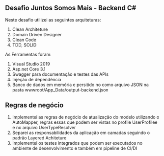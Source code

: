 ## Desafio Juntos Somos Mais - Backend C#

Neste desafio utilizei as seguintes arquiteturas:

1. Clean Architeture
2. Domain Driven Designer
3. Clean Code
4. TDD, SOLID

As Ferramentas foram:

1. Visual Studio 2019
2. Asp.net Core 3.1
3. Swagger para documentação e testes das APIs
4. Injeção de dependência
5. Banco de dados em memória e persitido no como arquivo JSON na pasta wwwroot/App_Data/output-backend.json

## Regras de negócio

1. Implementei as regras de negócio de atualização do modelo utilizando o AutoMapper, regras essas que podem ser vistas no profile UserProfilee e no arquivo UserTypeResolver
2. Separei as responsabilidades da aplicação em camadas seguindo o padrão Layered Achiteture
3. Implementei os testes integrados que podem ser executados no ambiente de desenvolvimento e também em pipeline de CI/DI